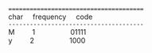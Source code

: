 
`======================================`  
char &nbsp;&nbsp;&nbsp; frequency &nbsp;&nbsp;&nbsp; code  
`--------------------------------------`  
M &nbsp;&nbsp;&nbsp;&nbsp;&nbsp;&nbsp;&nbsp; 1 &nbsp;&nbsp;&nbsp;&nbsp;&nbsp;&nbsp;&nbsp;&nbsp;&nbsp;&nbsp;&nbsp;&nbsp;&nbsp;&nbsp;&nbsp;&nbsp; 01111  
y &nbsp;&nbsp;&nbsp;&nbsp;&nbsp;&nbsp;&nbsp; 2 &nbsp;&nbsp;&nbsp;&nbsp;&nbsp;&nbsp;&nbsp;&nbsp;&nbsp;&nbsp;&nbsp;&nbsp;&nbsp;&nbsp;&nbsp;&nbsp; 1000
